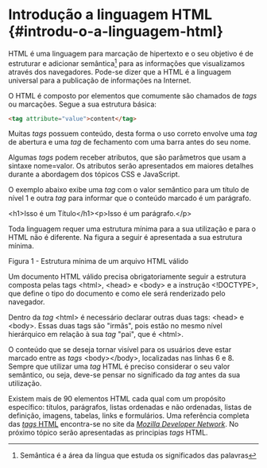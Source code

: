 # Introdução a linguagem HTML {#introdu-o-a-linguagem-html}

HTML é uma linguagem para marcação de hipertexto e o seu objetivo é de estruturar e adicionar semântica[^1] para as informações que visualizamos através dos navegadores. Pode-se dizer que a HTML é a linguagem universal para a publicação de informações na Internet.

O HTML é composto por elementos que comumente são chamados de _tags_ ou marcações. Segue a sua estrutura básica:

```html
<tag attribute="value">content</tag>
```

Muitas _tags_ possuem conteúdo, desta forma o uso correto envolve uma _tag_ de abertura e uma _tag_ de fechamento com uma barra antes do seu nome.

Algumas _tags_ podem receber atributos, que são parâmetros que usam a sintaxe nome=valor. Os atributos serão apresentados em maiores detalhes durante a abordagem dos tópicos CSS e JavaScript.

O exemplo abaixo exibe uma _tag_ com o valor semântico para um título de nível 1 e outra _tag_ para informar que o conteúdo marcado é um parágrafo.

&lt;h1&gt;Isso é um Título&lt;/h1&gt;&lt;p&gt;Isso é um parágrafo.&lt;/p&gt;

Toda linguagem requer uma estrutura mínima para a sua utilização e para o HTML não é diferente. Na figura a seguir é apresentada a sua estrutura mínima.

Figura 1 - Estrutura mínima de um arquivo HTML válido

Um documento HTML válido precisa obrigatoriamente seguir a estrutura composta pelas tags &lt;html&gt;, &lt;head&gt; e &lt;body&gt; e a instrução &lt;!DOCTYPE&gt;, que define o tipo do documento e como ele será renderizado pelo navegador.

Dentro da _tag_ &lt;html&gt; é necessário declarar outras duas tags: &lt;head&gt; e &lt;body&gt;. Essas duas tags são &quot;irmãs&quot;, pois estão no mesmo nível hierárquico em relação à sua _tag_ &quot;pai&quot;, que é &lt;html&gt;.

O conteúdo que se deseja tornar visível para os usuários deve estar marcado entre as _tags_ &lt;body&gt;&lt;/body&gt;, localizadas nas linhas 6 e 8\. Sempre que utilizar uma _tag_ HTML é preciso considerar o seu valor semântico, ou seja, deve-se pensar no significado da _tag_ antes da sua utilização.

Existem mais de 90 elementos HTML cada qual com um propósito específico: títulos, parágrafos, listas ordenadas e não ordenadas, listas de definição, imagens, tabelas, links e formulários. Uma referência completa das [_tags_ HTML](https://developer.mozilla.org/en/docs/Web/HTML/Element) encontra-se no site da [_Mozilla Developer Network_](https://developer.mozilla.org/en-US/). No próximo tópico serão apresentadas as principias _tags_ HTML.

[^1]: Semântica é a área da língua que estuda os significados das palavras